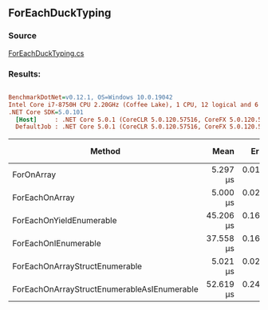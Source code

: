 ﻿## ForEachDuckTyping

### Source
[ForEachDuckTyping.cs](../../src/StructLinq.Benchmark/ForEachDuckTyping.cs)

### Results:
``` ini

BenchmarkDotNet=v0.12.1, OS=Windows 10.0.19042
Intel Core i7-8750H CPU 2.20GHz (Coffee Lake), 1 CPU, 12 logical and 6 physical cores
.NET Core SDK=5.0.101
  [Host]     : .NET Core 5.0.1 (CoreCLR 5.0.120.57516, CoreFX 5.0.120.57516), X64 RyuJIT
  DefaultJob : .NET Core 5.0.1 (CoreCLR 5.0.120.57516, CoreFX 5.0.120.57516), X64 RyuJIT


```
|                                      Method |      Mean |     Error |    StdDev | Ratio | RatioSD | Code Size | Gen 0 | Gen 1 | Gen 2 | Allocated |
|-------------------------------------------- |----------:|----------:|----------:|------:|--------:|----------:|------:|------:|------:|----------:|
|                                  ForOnArray |  5.297 μs | 0.0153 μs | 0.0143 μs |  1.00 |    0.00 |      53 B |     - |     - |     - |         - |
|                              ForEachOnArray |  5.000 μs | 0.0208 μs | 0.0195 μs |  0.94 |    0.00 |      36 B |     - |     - |     - |         - |
|                    ForEachOnYieldEnumerable | 45.206 μs | 0.1608 μs | 0.1255 μs |  8.54 |    0.02 |     330 B |     - |     - |     - |      56 B |
|                        ForEachOnIEnumerable | 37.558 μs | 0.1665 μs | 0.1476 μs |  7.09 |    0.04 |     194 B |     - |     - |     - |      32 B |
|              ForEachOnArrayStructEnumerable |  5.021 μs | 0.0223 μs | 0.0209 μs |  0.95 |    0.00 |      72 B |     - |     - |     - |         - |
| ForEachOnArrayStructEnumerableAsIEnumerable | 52.619 μs | 0.2447 μs | 0.2169 μs |  9.93 |    0.06 |     340 B |     - |     - |     - |      72 B |
